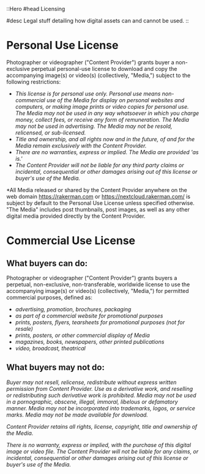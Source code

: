 ::Hero
#head
Licensing

#desc
Legal stuff detailing how digital assets can and cannot be used.
::

# Personal Use License
Photographer or videographer ("Content Provider") grants buyer a non-exclusive perpetual personal-use license to download and copy the accompanying image(s) or video(s) (collectively, "Media,") subject to the following restrictions:

- *This license is for personal use only. Personal use means non-commercial use of the Media for display on personal websites and computers, or making image prints or video copies for personal use. The Media may not be used in any way whatsoever in which you charge money, collect fees, or receive any form of remuneration. The Media may not be used in advertising. The Media may not be resold, relicensed, or sub-licensed.*
- *Title and ownership, and all rights now and in the future, of and for the Media remain exclusively with the Content Provider.*
- *There are no warranties, express or implied. The Media are provided 'as is.'*
- *The Content Provider will not be liable for any third party claims or incidental, consequential or other damages arising out of this license or buyer's use of the Media.*

*All Media released or shared by the Content Provider anywhere on the web domain https://rakerman.com or https://nextcloud.rakerman.com/ is subject by default to the Personal Use License unless specified otherwise. "The Media" includes post thumbnails, post images, as well as any other digital media provided directly by the Content Provider.

# Commercial Use License
## What buyers can do:
Photographer or videographer ("Content Provider") grants buyers a perpetual, non-exclusive, non-transferable, worldwide license to use the accompanying image(s) or video(s) (collectively, "Media,") for permitted commercial purposes, defined as:

- *advertising, promotion, brochures, packaging*
- *as part of a commercial website for promotional purposes*
- *prints, posters, flyers, tearsheets for promotional purposes (not for resale)*
- *prints, posters, or other commercial display of Media*
- *magazines, books, newspapers, other printed publications*
- *video, broadcast, theatrical*

## What buyers may not do:
*Buyer may not resell, relicense, redistribute without express written permission from Content Provider. Use as a derivative work, and reselling or redistributing such derivative work is prohibited. Media may not be used in a pornographic, obscene, illegal, immoral, libelous or defamatory manner. Media may not be incorporated into trademarks, logos, or service marks. Media may not be made available for download.*

*Content Provider retains all rights, license, copyright, title and ownership of the Media.*

*There is no warranty, express or implied, with the purchase of this digital image or video file. The Content Provider will not be liable for any claims, or incidental, consequential or other damages arising out of this license or buyer's use of the Media.*